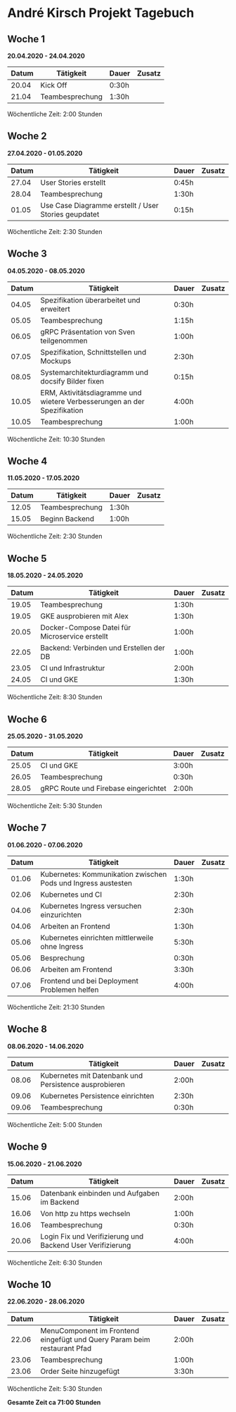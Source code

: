# André Kirsch Projekt Tagebuch



## Woche 1 

__20.04.2020 - 24.04.2020__

| Datum | Tätigkeit       | Dauer | Zusatz |
| ----- | --------------- | ----- | ------ |
| 20.04 | Kick Off        | 0:30h |        |
| 21.04 | Teambesprechung | 1:30h |        |

Wöchentliche Zeit: 2:00 Stunden

## Woche 2 

__27.04.2020 - 01.05.2020__

| Datum | Tätigkeit                                            | Dauer | Zusatz |
| ----- | ---------------------------------------------------- | ----- | ------ |
| 27.04 | User Stories erstellt                                | 0:45h |        |
| 28.04 | Teambesprechung                                      | 1:30h |        |
| 01.05 | Use Case Diagramme erstellt / User Stories geupdatet | 0:15h |        |

Wöchentliche Zeit: 2:30 Stunden

## Woche 3 

__04.05.2020 - 08.05.2020__

| Datum | Tätigkeit                                                    | Dauer | Zusatz |
| ----- | ------------------------------------------------------------ | ----- | ------ |
| 04.05 | Spezifikation überarbeitet und erweitert                     | 0:30h |        |
| 05.05 | Teambesprechung                                              | 1:15h |        |
| 06.05 | gRPC Präsentation von Sven teilgenommen                      | 1:00h |        |
| 07.05 | Spezifikation, Schnittstellen und Mockups                    | 2:30h |        |
| 08.05 | Systemarchitekturdiagramm und docsify Bilder fixen           | 0:15h |        |
| 10.05 | ERM, Aktivitätsdiagramme und wietere Verbesserungen an der Spezifikation | 4:00h |        |
| 10.05 | Teambesprechung                                              | 1:00h |        |

Wöchentliche Zeit: 10:30 Stunden

## Woche 4 

__11.05.2020 - 17.05.2020__

| Datum | Tätigkeit       | Dauer | Zusatz |
| ----- | --------------- | ----- | ------ |
| 12.05 | Teambesprechung | 1:30h |        |
| 15.05 | Beginn Backend  | 1:00h |        |

Wöchentliche Zeit: 2:30 Stunden

## Woche 5 

__18.05.2020 - 24.05.2020__

| Datum | Tätigkeit       | Dauer | Zusatz |
| ----- | --------------- | ----- | ------ |
| 19.05 | Teambesprechung | 1:30h |        |
| 19.05 | GKE ausprobieren mit Alex | 1:30h |        |
| 20.05 | Docker-Compose Datei für Microservice erstellt | 1:00h | |
| 22.05 | Backend: Verbinden und Erstellen der DB | 1:00h | |
| 23.05 | CI und Infrastruktur | 2:00h | |
| 24.05 | CI und GKE | 1:30h | |

Wöchentliche Zeit: 8:30 Stunden

## Woche 6 

__25.05.2020 - 31.05.2020__

| Datum | Tätigkeit                            | Dauer | Zusatz |
| ----- | ------------------------------------ | ----- | ------ |
| 25.05 | CI und GKE                           | 3:00h |        |
| 26.05 | Teambesprechung                      | 0:30h |        |
| 28.05 | gRPC Route und Firebase eingerichtet | 2:00h |        |

Wöchentliche Zeit: 5:30 Stunden

## Woche 7

__01.06.2020 - 07.06.2020__

| Datum | Tätigkeit                                                    | Dauer | Zusatz |
| ----- | ------------------------------------------------------------ | ----- | ------ |
| 01.06 | Kubernetes: Kommunikation zwischen Pods und Ingress austesten | 1:30h |        |
| 02.06 | Kubernetes und CI                                            | 2:30h |        |
| 04.06 | Kubernetes Ingress versuchen einzurichten                    | 2:30h |        |
| 04.06 | Arbeiten an Frontend                                         | 1:30h |        |
| 05.06 | Kubernetes einrichten mittlerweile ohne Ingress              | 5:30h |        |
| 05.06 | Besprechung                                                  | 0:30h |        |
| 06.06 | Arbeiten am Frontend                                         | 3:30h |        |
| 07.06 | Frontend und bei Deployment Problemen helfen                 | 4:00h |        |

Wöchentliche Zeit: 21:30 Stunden

## Woche 8

__08.06.2020 - 14.06.2020__

| Datum | Tätigkeit                                             | Dauer | Zusatz |
| ----- | ----------------------------------------------------- | ----- | ------ |
| 08.06 | Kubernetes mit Datenbank und Persistence ausprobieren | 2:00h |        |
| 09.06 | Kubernetes Persistence einrichten                     | 2:30h |        |
| 09.06 | Teambesprechung                                       | 0:30h |        |

Wöchentliche Zeit: 5:00 Stunden

## Woche 9 

__15.06.2020 - 21.06.2020__

| Datum | Tätigkeit                                                  | Dauer | Zusatz |
| ----- | ---------------------------------------------------------- | ----- | ------ |
| 15.06 | Datenbank einbinden und Aufgaben im Backend                | 2:00h |        |
| 16.06 | Von http zu https wechseln                                 | 1:00h |        |
| 16.06 | Teambesprechung                                            | 0:30h |        |
| 20.06 | Login Fix und Verifizierung und Backend User Verifizierung | 4:00h |        |

Wöchentliche Zeit: 6:30 Stunden

## Woche 10 

__22.06.2020 - 28.06.2020__

| Datum | Tätigkeit                                                    | Dauer | Zusatz |
| ----- | ------------------------------------------------------------ | ----- | ------ |
| 22.06 | MenuComponent im Frontend eingefügt und Query Param beim restaurant Pfad | 2:00h |        |
| 23.06 | Teambesprechung                                              | 1:00h |        |
| 23.06 | Order Seite hinzugefügt                                      | 3:30h |        |

Wöchentliche Zeit: 5:30 Stunden

__Gesamte Zeit ca 71:00 Stunden__ 